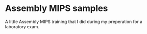 # Assembly MIPS samples
A little Assembly MIPS training that I did during my preperation for a laboratory exam.